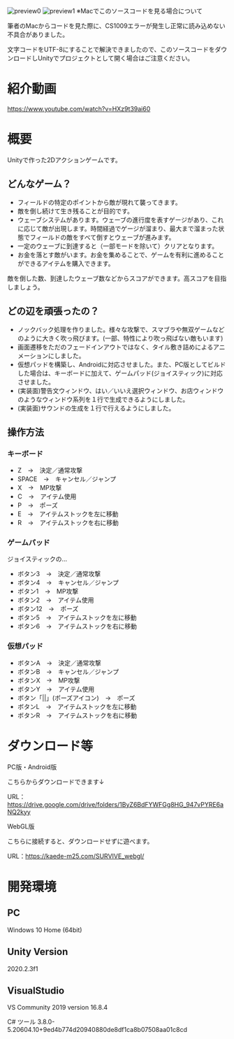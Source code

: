 ![preview0](https://user-images.githubusercontent.com/78368179/146725227-d2c4a3ac-98f2-4fa5-9319-b3a5c0738bb0.png)
![preview1](https://user-images.githubusercontent.com/78368179/146725235-b1674d59-26a3-4250-ac08-c450f1e400e5.png)
※Macでこのソースコードを見る場合について

筆者のMacからコードを見た際に、CS1009エラーが発生し正常に読み込めない不具合がありました。

文字コードをUTF-8にすることで解決できましたので、このソースコードをダウンロードしUnityでプロジェクトとして開く場合はご注意ください。


# 紹介動画
https://www.youtube.com/watch?v=HXz9t39ai60

# 概要
Unityで作った2Dアクションゲームです。
## どんなゲーム？
- フィールドの特定のポイントから敵が現れて襲ってきます。
- 敵を倒し続けて生き残ることが目的です。
- ウェーブシステムがあります。ウェーブの進行度を表すゲージがあり、これに応じて敵が出現します。時間経過でゲージが溜まり、最大まで溜まった状態でフィールドの敵をすべて倒すとウェーブが進みます。
- 一定のウェーブに到達すると（一部モードを除いて）クリアとなります。
- お金を落とす敵がいます。お金を集めることで、ゲームを有利に進めることができるアイテムを購入できます。

敵を倒した数、到達したウェーブ数などからスコアができます。高スコアを目指しましょう。

## どの辺を頑張ったの？
- ノックバック処理を作りました。様々な攻撃で、スマブラや無双ゲームなどのように大きく吹っ飛びます。(一部、特性により吹っ飛ばない敵もいます)
- 画面遷移をただのフェードインアウトではなく、タイル敷き詰めによるアニメーションにしました。
- 仮想パッドを構築し、Androidに対応させました。また、PC版としてビルドした場合は、キーボードに加えて、ゲームパッド(ジョイスティック)に対応させました。
- (実装面)警告文ウィンドウ、はい／いいえ選択ウィンドウ、お店ウィンドウのようなウィンドウ系列を１行で生成できるようにしました。
- (実装面)サウンドの生成を１行で行えるようにしました。

## 操作方法
### キーボード
- Z　→　決定／通常攻撃
- SPACE　→　キャンセル／ジャンプ
- X　→　MP攻撃
- C　→　アイテム使用
- P　→　ポーズ
- E　→　アイテムストックを左に移動
- R　→　アイテムストックを右に移動

### ゲームパッド
ジョイスティックの…
- ボタン3　→　決定／通常攻撃
- ボタン4　→　キャンセル／ジャンプ
- ボタン1　→　MP攻撃
- ボタン2　→　アイテム使用
- ボタン12　→　ポーズ
- ボタン5　→　アイテムストックを左に移動
- ボタン6　→　アイテムストックを右に移動

### 仮想パッド
- ボタンA　→　決定／通常攻撃
- ボタンB　→　キャンセル／ジャンプ
- ボタンX　→　MP攻撃
- ボタンY　→　アイテム使用
- ボタン「||」(ポーズアイコン)　→　ポーズ
- ボタンL　→　アイテムストックを左に移動
- ボタンR　→　アイテムストックを右に移動

# ダウンロード等
PC版・Android版

こちらからダウンロードできます↓

URL：https://drive.google.com/drive/folders/1ByZ6BdFYWFGg8HG_947vPYRE6aNQ2kyy

WebGL版

こちらに接続すると、ダウンロードせずに遊べます。

URL：https://kaede-m25.com/SURVIVE_webgl/

# 開発環境
## PC
Windows 10 Home (64bit)
## Unity Version
2020.2.3f1
## VisualStudio
VS Community 2019 version 16.8.4

C# ツール 3.8.0-5.20604.10+9ed4b774d20940880de8df1ca8b07508aa01c8cd
